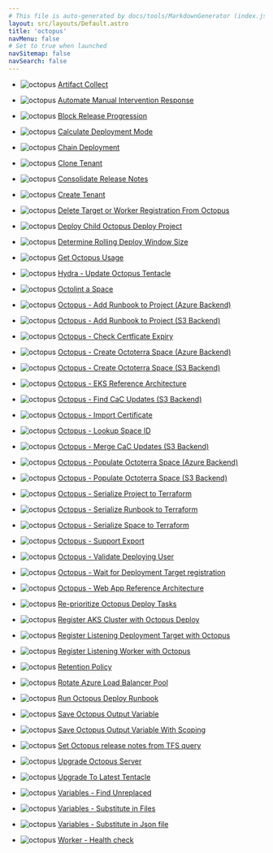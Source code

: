```yaml
---
# This file is auto-generated by docs/tools/MarkdownGenerator (index.js)
layout: src/layouts/Default.astro
title: 'octopus'
navMenu: false
# Set to true when launched
navSitemap: false
navSearch: false
---
```


<ul>

<li>

![octopus](https://i.octopus.com/library/step-templates/octopus.png) [Artifact Collect](/integrations/octopus/artifact-collect)

</li>
        
<li>

![octopus](https://i.octopus.com/library/step-templates/octopus.png) [Automate Manual Intervention Response](/integrations/octopus/automate-manual-intervention-response)

</li>
        
<li>

![octopus](https://i.octopus.com/library/step-templates/octopus.png) [Block Release Progression](/integrations/octopus/block-release-progression)

</li>
        
<li>

![octopus](https://i.octopus.com/library/step-templates/octopus.png) [Calculate Deployment Mode](/integrations/octopus/calculate-deployment-mode)

</li>
        
<li>

![octopus](https://i.octopus.com/library/step-templates/octopus.png) [Chain Deployment](/integrations/octopus/chain-deployment)

</li>
        
<li>

![octopus](https://i.octopus.com/library/step-templates/octopus.png) [Clone Tenant](/integrations/octopus/clone-tenant)

</li>
        
<li>

![octopus](https://i.octopus.com/library/step-templates/octopus.png) [Consolidate Release Notes](/integrations/octopus/consolidate-release-notes)

</li>
        
<li>

![octopus](https://i.octopus.com/library/step-templates/octopus.png) [Create Tenant](/integrations/octopus/create-tenant)

</li>
        
<li>

![octopus](https://i.octopus.com/library/step-templates/octopus.png) [Delete Target or Worker Registration From Octopus](/integrations/octopus/delete-target-or-worker-registration-from-octopus)

</li>
        
<li>

![octopus](https://i.octopus.com/library/step-templates/octopus.png) [Deploy Child Octopus Deploy Project](/integrations/octopus/deploy-child-octopus-deploy-project)

</li>
        
<li>

![octopus](https://i.octopus.com/library/step-templates/octopus.png) [Determine Rolling Deploy Window Size](/integrations/octopus/determine-rolling-deploy-window-size)

</li>
        
<li>

![octopus](https://i.octopus.com/library/step-templates/octopus.png) [Get Octopus Usage](/integrations/octopus/get-octopus-usage)

</li>
        
<li>

![octopus](https://i.octopus.com/library/step-templates/octopus.png) [Hydra - Update Octopus Tentacle](/integrations/octopus/hydra-update-octopus-tentacle)

</li>
        
<li>

![octopus](https://i.octopus.com/library/step-templates/octopus.png) [Octolint a Space](/integrations/octopus/octolint-a-space)

</li>
        
<li>

![octopus](https://i.octopus.com/library/step-templates/octopus.png) [Octopus - Add Runbook to Project (Azure Backend)](/integrations/octopus/octopus-add-runbook-to-project-(azure-backend))

</li>
        
<li>

![octopus](https://i.octopus.com/library/step-templates/octopus.png) [Octopus - Add Runbook to Project (S3 Backend)](/integrations/octopus/octopus-add-runbook-to-project-(s3-backend))

</li>
        
<li>

![octopus](https://i.octopus.com/library/step-templates/octopus.png) [Octopus - Check Certficate Expiry](/integrations/octopus/octopus-check-certficate-expiry)

</li>
        
<li>

![octopus](https://i.octopus.com/library/step-templates/octopus.png) [Octopus - Create Octoterra Space (Azure Backend)](/integrations/octopus/octopus-create-octoterra-space-(azure-backend))

</li>
        
<li>

![octopus](https://i.octopus.com/library/step-templates/octopus.png) [Octopus - Create Octoterra Space (S3 Backend)](/integrations/octopus/octopus-create-octoterra-space-(s3-backend))

</li>
        
<li>

![octopus](https://i.octopus.com/library/step-templates/octopus.png) [Octopus - EKS Reference Architecture](/integrations/octopus/octopus-eks-reference-architecture)

</li>
        
<li>

![octopus](https://i.octopus.com/library/step-templates/octopus.png) [Octopus - Find CaC Updates (S3 Backend)](/integrations/octopus/octopus-find-cac-updates-(s3-backend))

</li>
        
<li>

![octopus](https://i.octopus.com/library/step-templates/octopus.png) [Octopus - Import Certificate](/integrations/octopus/octopus-import-certificate)

</li>
        
<li>

![octopus](https://i.octopus.com/library/step-templates/octopus.png) [Octopus - Lookup Space ID](/integrations/octopus/octopus-lookup-space-id)

</li>
        
<li>

![octopus](https://i.octopus.com/library/step-templates/octopus.png) [Octopus - Merge CaC Updates (S3 Backend)](/integrations/octopus/octopus-merge-cac-updates-(s3-backend))

</li>
        
<li>

![octopus](https://i.octopus.com/library/step-templates/octopus.png) [Octopus - Populate Octoterra Space (Azure Backend)](/integrations/octopus/octopus-populate-octoterra-space-(azure-backend))

</li>
        
<li>

![octopus](https://i.octopus.com/library/step-templates/octopus.png) [Octopus - Populate Octoterra Space (S3 Backend)](/integrations/octopus/octopus-populate-octoterra-space-(s3-backend))

</li>
        
<li>

![octopus](https://i.octopus.com/library/step-templates/octopus.png) [Octopus - Serialize Project to Terraform](/integrations/octopus/octopus-serialize-project-to-terraform)

</li>
        
<li>

![octopus](https://i.octopus.com/library/step-templates/octopus.png) [Octopus - Serialize Runbook to Terraform](/integrations/octopus/octopus-serialize-runbook-to-terraform)

</li>
        
<li>

![octopus](https://i.octopus.com/library/step-templates/octopus.png) [Octopus - Serialize Space to Terraform](/integrations/octopus/octopus-serialize-space-to-terraform)

</li>
        
<li>

![octopus](https://i.octopus.com/library/step-templates/octopus.png) [Octopus - Support Export](/integrations/octopus/octopus-support-export)

</li>
        
<li>

![octopus](https://i.octopus.com/library/step-templates/octopus.png) [Octopus - Validate Deploying User](/integrations/octopus/octopus-validate-deploying-user)

</li>
        
<li>

![octopus](https://i.octopus.com/library/step-templates/octopus.png) [Octopus - Wait for Deployment Target registration](/integrations/octopus/octopus-wait-for-deployment-target-registration)

</li>
        
<li>

![octopus](https://i.octopus.com/library/step-templates/octopus.png) [Octopus - Web App Reference Architecture](/integrations/octopus/octopus-web-app-reference-architecture)

</li>
        
<li>

![octopus](https://i.octopus.com/library/step-templates/octopus.png) [Re-prioritize Octopus Deploy Tasks](/integrations/octopus/re-prioritize-octopus-deploy-tasks)

</li>
        
<li>

![octopus](https://i.octopus.com/library/step-templates/octopus.png) [Register AKS Cluster with Octopus Deploy](/integrations/octopus/register-aks-cluster-with-octopus-deploy)

</li>
        
<li>

![octopus](https://i.octopus.com/library/step-templates/octopus.png) [Register Listening Deployment Target with Octopus](/integrations/octopus/register-listening-deployment-target-with-octopus)

</li>
        
<li>

![octopus](https://i.octopus.com/library/step-templates/octopus.png) [Register Listening Worker with Octopus](/integrations/octopus/register-listening-worker-with-octopus)

</li>
        
<li>

![octopus](https://i.octopus.com/library/step-templates/octopus.png) [Retention Policy](/integrations/octopus/retention-policy)

</li>
        
<li>

![octopus](https://i.octopus.com/library/step-templates/octopus.png) [Rotate Azure Load Balancer Pool](/integrations/octopus/rotate-azure-load-balancer-pool)

</li>
        
<li>

![octopus](https://i.octopus.com/library/step-templates/octopus.png) [Run Octopus Deploy Runbook](/integrations/octopus/run-octopus-deploy-runbook)

</li>
        
<li>

![octopus](https://i.octopus.com/library/step-templates/octopus.png) [Save Octopus Output Variable](/integrations/octopus/save-octopus-output-variable)

</li>
        
<li>

![octopus](https://i.octopus.com/library/step-templates/octopus.png) [Save Octopus Output Variable With Scoping](/integrations/octopus/save-octopus-output-variable-with-scoping)

</li>
        
<li>

![octopus](https://i.octopus.com/library/step-templates/octopus.png) [Set Octopus release notes from TFS query](/integrations/octopus/set-octopus-release-notes-from-tfs-query)

</li>
        
<li>

![octopus](https://i.octopus.com/library/step-templates/octopus.png) [Upgrade Octopus Server](/integrations/octopus/upgrade-octopus-server)

</li>
        
<li>

![octopus](https://i.octopus.com/library/step-templates/octopus.png) [Upgrade To Latest Tentacle](/integrations/octopus/upgrade-to-latest-tentacle)

</li>
        
<li>

![octopus](https://i.octopus.com/library/step-templates/octopus.png) [Variables - Find Unreplaced](/integrations/octopus/variables-find-unreplaced)

</li>
        
<li>

![octopus](https://i.octopus.com/library/step-templates/octopus.png) [Variables - Substitute in Files](/integrations/octopus/variables-substitute-in-files)

</li>
        
<li>

![octopus](https://i.octopus.com/library/step-templates/octopus.png) [Variables - Substitute in Json file](/integrations/octopus/variables-substitute-in-json-file)

</li>
        
<li>

![octopus](https://i.octopus.com/library/step-templates/octopus.png) [Worker - Health check](/integrations/octopus/worker-health-check)

</li>
        
</ul>
